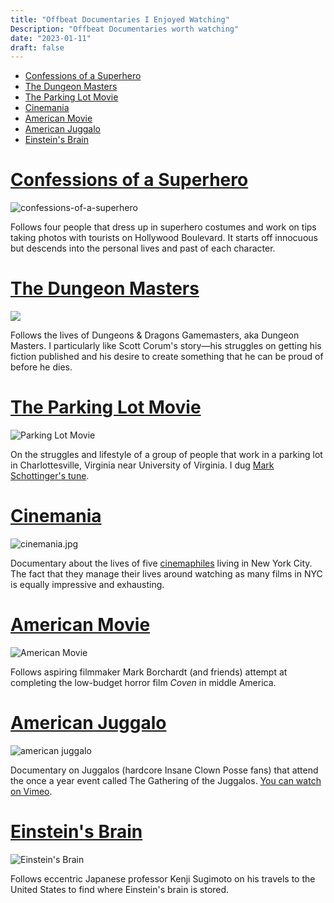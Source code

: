 ```yaml
---
title: "Offbeat Documentaries I Enjoyed Watching"
Description: "Offbeat Documentaries worth watching"
date: "2023-01-11"
draft: false
---
```


- [Confessions of a Superhero](#confessions-of-a-superhero)
- [The Dungeon Masters](#the-dungeon-masters)
- [The Parking Lot Movie](#the-parking-lot-movie)
- [Cinemania](#cinemania)
- [American Movie](#american-movie)
- [American Juggalo](#american-juggalo)
- [Einstein's Brain](#einsteins-brain)


# [Confessions of a Superhero](https://www.imdb.com/title/tt1016164/)

![confessions-of-a-superhero](/images/confessions-of-a-superhero.webp)

Follows four people that dress up in superhero costumes and work on tips taking photos with tourists on Hollywood Boulevard. It starts off innocuous but descends into the personal lives and past of each character.


# [The Dungeon Masters](https://www.imdb.com/title/tt0988086/)
![](/images/the-dungeon-masters.webp)

Follows the lives of Dungeons & Dragons Gamemasters, aka Dungeon Masters. I particularly like Scott Corum's story—his struggles on getting his fiction published and his desire to create something that he can be proud of before he dies.


# [The Parking Lot Movie](https://www.imdb.com/title/tt1504300/)

![Parking Lot Movie](/images/parking_lot_movie.webp)

On the struggles and lifestyle of a group of people that work in a parking lot in Charlottesville, Virginia near University of Virginia. I dug [Mark Schottinger's tune](https://www.youtube.com/watch?v=vtooQtLvC-4).


# [Cinemania](https://www.imdb.com/title/tt0281724/)

![cinemania.jpg](/images/cinemania.webp)

Documentary about the lives of five [cinemaphiles](https://en.wikipedia.org/wiki/Cinephilia) living in New York City. The fact that they manage their lives around watching as many films in NYC is equally impressive and exhausting.


# [American Movie](https://www.imdb.com/title/tt0181288/)

![American Movie](/images/american-movie.webp)

Follows aspiring filmmaker Mark Borchardt (and friends) attempt at completing the low-budget horror film _Coven_ in middle America.


# [American Juggalo](https://www.imdb.com/title/tt2062478/)

![american juggalo](/images/american-juggalo.webp)

Documentary on Juggalos (hardcore Insane Clown Posse fans) that attend the once a year event called The Gathering of the Juggalos. [You can watch on Vimeo](https://vimeo.com/29589320).

# [Einstein's Brain](https://www.imdb.com/title/tt0192519/)

![Einstein's Brain](/images/einstein-brain.webp)

Follows eccentric Japanese professor Kenji Sugimoto on his travels to the United States to find where Einstein's brain is stored.
